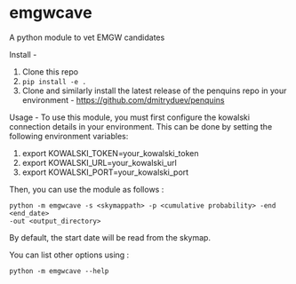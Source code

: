# emgwcave
A python module to vet EMGW candidates

Install - 
1. Clone this repo
2. `pip install -e .`
3. Clone and similarly install the latest release of the penquins repo in your environment - https://github.com/dmitryduev/penquins

Usage -
To use this module, you must first configure the kowalski connection details in your 
environment. This can be done by setting the following environment variables:
1. export KOWALSKI_TOKEN=your_kowalski_token
2. export KOWALSKI_URL=your_kowalski_url
3. export KOWALSKI_PORT=your_kowalski_port

Then, you can use the module as follows :
```
python -m emgwcave -s <skymappath> -p <cumulative probability> -end <end_date> 
-out <output_directory>
```

By default, the start date will be read from the skymap.

You can list other options using : 
```
python -m emgwcave --help
```
